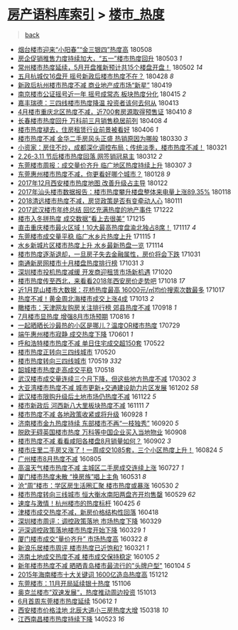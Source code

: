 [房产语料库索引](../../README.md)  > [楼市_热度](楼市_热度.md)
====
> [back](../README.md)

- [烟台楼市迎来“小阳春”“金三银四”热度高](http://jkwz.applinzi.com/ittc/7100655015192691729.html#%E7%83%9F%E5%8F%B0%E6%A5%BC%E5%B8%82%E8%BF%8E%E6%9D%A5%E2%80%9C%E5%B0%8F%E9%98%B3%E6%98%A5%E2%80%9D%E2%80%9C%E9%87%91%E4%B8%89%E9%93%B6%E5%9B%9B%E2%80%9D%E7%83%AD%E5%BA%A6%E9%AB%98) 180508  
- [房企促销推售力度持续加大，“五一”楼市热度回升](http://jkwz.applinzi.com/ittc/7098941187635545105.html#%E6%88%BF%E4%BC%81%E4%BF%83%E9%94%80%E6%8E%A8%E5%94%AE%E5%8A%9B%E5%BA%A6%E6%8C%81%E7%BB%AD%E5%8A%A0%E5%A4%A7%EF%BC%8C%E2%80%9C%E4%BA%94%E4%B8%80%E2%80%9D%E6%A5%BC%E5%B8%82%E7%83%AD%E5%BA%A6%E5%9B%9E%E5%8D%87) 180503 *1* 
- [常州楼市热度延续，5月开盘推新预计共15个楼盘开盘！](http://jkwz.applinzi.com/ittc/7098555608838177803.html#%E5%B8%B8%E5%B7%9E%E6%A5%BC%E5%B8%82%E7%83%AD%E5%BA%A6%E5%BB%B6%E7%BB%AD%EF%BC%8C5%E6%9C%88%E5%BC%80%E7%9B%98%E6%8E%A8%E6%96%B0%E9%A2%84%E8%AE%A1%E5%85%B115%E4%B8%AA%E6%A5%BC%E7%9B%98%E5%BC%80%E7%9B%98%EF%BC%81) 180502 *14* 
- [五月杭城仅16盘开 摇号新政后楼市热度不在？](http://jkwz.applinzi.com/ittc/7097077835871290384.html#%E4%BA%94%E6%9C%88%E6%9D%AD%E5%9F%8E%E4%BB%8516%E7%9B%98%E5%BC%80+%E6%91%87%E5%8F%B7%E6%96%B0%E6%94%BF%E5%90%8E%E6%A5%BC%E5%B8%82%E7%83%AD%E5%BA%A6%E4%B8%8D%E5%9C%A8%EF%BC%9F) 180428 *8* 
- [新政后杭州楼市热度不减 商业地产成市场“新星”](http://jkwz.applinzi.com/ittc/7093596699824227339.html#%E6%96%B0%E6%94%BF%E5%90%8E%E6%9D%AD%E5%B7%9E%E6%A5%BC%E5%B8%82%E7%83%AD%E5%BA%A6%E4%B8%8D%E5%87%8F+%E5%95%86%E4%B8%9A%E5%9C%B0%E4%BA%A7%E6%88%90%E5%B8%82%E5%9C%BA%E2%80%9C%E6%96%B0%E6%98%9F%E2%80%9D) 180419  
- [南京楼市公证摇号近一年 摇号成常态 板块热度分化](http://jkwz.applinzi.com/ittc/7092246410579936272.html#%E5%8D%97%E4%BA%AC%E6%A5%BC%E5%B8%82%E5%85%AC%E8%AF%81%E6%91%87%E5%8F%B7%E8%BF%91%E4%B8%80%E5%B9%B4+%E6%91%87%E5%8F%B7%E6%88%90%E5%B8%B8%E6%80%81+%E6%9D%BF%E5%9D%97%E7%83%AD%E5%BA%A6%E5%88%86%E5%8C%96) 180415 *2* 
- [嘉丰瑞德：三四线楼市热度降温 投资者该何去何从](http://jkwz.applinzi.com/ittc/7091264624353870855.html#%E5%98%89%E4%B8%B0%E7%91%9E%E5%BE%B7%EF%BC%9A%E4%B8%89%E5%9B%9B%E7%BA%BF%E6%A5%BC%E5%B8%82%E7%83%AD%E5%BA%A6%E9%99%8D%E6%B8%A9+%E6%8A%95%E8%B5%84%E8%80%85%E8%AF%A5%E4%BD%95%E5%8E%BB%E4%BD%95%E4%BB%8E) 180413  
- [4月楼市重庆北区热度不减，近700套房源取得预售证](http://jkwz.applinzi.com/ittc/7090297642926212103.html#4%E6%9C%88%E6%A5%BC%E5%B8%82%E9%87%8D%E5%BA%86%E5%8C%97%E5%8C%BA%E7%83%AD%E5%BA%A6%E4%B8%8D%E5%87%8F%EF%BC%8C%E8%BF%91700%E5%A5%97%E6%88%BF%E6%BA%90%E5%8F%96%E5%BE%97%E9%A2%84%E5%94%AE%E8%AF%81) 180410 *8* 
- [长春楼市热度回升  万科前三月销售稳居前列](http://jkwz.applinzi.com/ittc/7089636149733884935.html#%E9%95%BF%E6%98%A5%E6%A5%BC%E5%B8%82%E7%83%AD%E5%BA%A6%E5%9B%9E%E5%8D%87++%E4%B8%87%E7%A7%91%E5%89%8D%E4%B8%89%E6%9C%88%E9%94%80%E5%94%AE%E7%A8%B3%E5%B1%85%E5%89%8D%E5%88%97) 180408 *4* 
- [楼市热度褪去，住房租赁行业前景被看好](http://jkwz.applinzi.com/ittc/7088487385430230022.html#%E6%A5%BC%E5%B8%82%E7%83%AD%E5%BA%A6%E8%A4%AA%E5%8E%BB%EF%BC%8C%E4%BD%8F%E6%88%BF%E7%A7%9F%E8%B5%81%E8%A1%8C%E4%B8%9A%E5%89%8D%E6%99%AF%E8%A2%AB%E7%9C%8B%E5%A5%BD) 180406 *1* 
- [楼市热度不减 金华二手房风头正盛 热销原因为哪般](http://jkwz.applinzi.com/ittc/7086186061925712903.html#%E6%A5%BC%E5%B8%82%E7%83%AD%E5%BA%A6%E4%B8%8D%E5%87%8F+%E9%87%91%E5%8D%8E%E4%BA%8C%E6%89%8B%E6%88%BF%E9%A3%8E%E5%A4%B4%E6%AD%A3%E7%9B%9B+%E7%83%AD%E9%94%80%E5%8E%9F%E5%9B%A0%E4%B8%BA%E5%93%AA%E8%88%AC) 180330 *3* 
- [小资家：房住不炒，成都深化调控布局；传统淡季，楼市热度不减！](http://jkwz.applinzi.com/ittc/7082919205676778506.html#%E5%B0%8F%E8%B5%84%E5%AE%B6%EF%BC%9A%E6%88%BF%E4%BD%8F%E4%B8%8D%E7%82%92%EF%BC%8C%E6%88%90%E9%83%BD%E6%B7%B1%E5%8C%96%E8%B0%83%E6%8E%A7%E5%B8%83%E5%B1%80%EF%BC%9B%E4%BC%A0%E7%BB%9F%E6%B7%A1%E5%AD%A3%EF%BC%8C%E6%A5%BC%E5%B8%82%E7%83%AD%E5%BA%A6%E4%B8%8D%E5%87%8F%EF%BC%81) 180321  
- [2.26-3.11 节后楼市热度回落 网签销冠易主](http://jkwz.applinzi.com/ittc/7079635496609514507.html#2.26-3.11+%E8%8A%82%E5%90%8E%E6%A5%BC%E5%B8%82%E7%83%AD%E5%BA%A6%E5%9B%9E%E8%90%BD+%E7%BD%91%E7%AD%BE%E9%94%80%E5%86%A0%E6%98%93%E4%B8%BB) 180312 *2* 
- [东莞楼市周报：成交量价齐升 临广地区热度持续上升](http://jkwz.applinzi.com/ittc/7077664269066044426.html#%E4%B8%9C%E8%8E%9E%E6%A5%BC%E5%B8%82%E5%91%A8%E6%8A%A5%EF%BC%9A%E6%88%90%E4%BA%A4%E9%87%8F%E4%BB%B7%E9%BD%90%E5%8D%87+%E4%B8%B4%E5%B9%BF%E5%9C%B0%E5%8C%BA%E7%83%AD%E5%BA%A6%E6%8C%81%E7%BB%AD%E4%B8%8A%E5%8D%87) 180307 *3* 
- [东莞惠州楼市热度不减，你更看好哪个城市？](http://jkwz.applinzi.com/ittc/7063613278935057424.html#%E4%B8%9C%E8%8E%9E%E6%83%A0%E5%B7%9E%E6%A5%BC%E5%B8%82%E7%83%AD%E5%BA%A6%E4%B8%8D%E5%87%8F%EF%BC%8C%E4%BD%A0%E6%9B%B4%E7%9C%8B%E5%A5%BD%E5%93%AA%E4%B8%AA%E5%9F%8E%E5%B8%82%EF%BC%9F) 180128 *9* 
- [2017年12月西安楼市热度地图 改善升级占主导](http://jkwz.applinzi.com/ittc/7061362128290579467.html#2017%E5%B9%B412%E6%9C%88%E8%A5%BF%E5%AE%89%E6%A5%BC%E5%B8%82%E7%83%AD%E5%BA%A6%E5%9C%B0%E5%9B%BE+%E6%94%B9%E5%96%84%E5%8D%87%E7%BA%A7%E5%8D%A0%E4%B8%BB%E5%AF%BC) 180122  
- [2017年汕头楼市数据报告：楼市热度攀升楼盘整体来电量上涨89.35%](http://jkwz.applinzi.com/ittc/7059944627379897354.html#2017%E5%B9%B4%E6%B1%95%E5%A4%B4%E6%A5%BC%E5%B8%82%E6%95%B0%E6%8D%AE%E6%8A%A5%E5%91%8A%EF%BC%9A%E6%A5%BC%E5%B8%82%E7%83%AD%E5%BA%A6%E6%94%80%E5%8D%87%E6%A5%BC%E7%9B%98%E6%95%B4%E4%BD%93%E6%9D%A5%E7%94%B5%E9%87%8F%E4%B8%8A%E6%B6%A889.35%25) 180118  
- [2018清远楼市热度不减，房贷政策是否有变牵动人心](http://jkwz.applinzi.com/ittc/7057240108476924945.html#2018%E6%B8%85%E8%BF%9C%E6%A5%BC%E5%B8%82%E7%83%AD%E5%BA%A6%E4%B8%8D%E5%87%8F%EF%BC%8C%E6%88%BF%E8%B4%B7%E6%94%BF%E7%AD%96%E6%98%AF%E5%90%A6%E6%9C%89%E5%8F%98%E7%89%B5%E5%8A%A8%E4%BA%BA%E5%BF%83) 180111  
- [2017武汉楼市年终总结 回忆充满热度的地产事件](http://jkwz.applinzi.com/ittc/7049856423872168976.html#2017%E6%AD%A6%E6%B1%89%E6%A5%BC%E5%B8%82%E5%B9%B4%E7%BB%88%E6%80%BB%E7%BB%93+%E5%9B%9E%E5%BF%86%E5%85%85%E6%BB%A1%E7%83%AD%E5%BA%A6%E7%9A%84%E5%9C%B0%E4%BA%A7%E4%BA%8B%E4%BB%B6) 171222  
- [楼市入冬拼热度 成交数据“看上去很美”](http://jkwz.applinzi.com/ittc/7047130355440550929.html#%E6%A5%BC%E5%B8%82%E5%85%A5%E5%86%AC%E6%8B%BC%E7%83%AD%E5%BA%A6+%E6%88%90%E4%BA%A4%E6%95%B0%E6%8D%AE%E2%80%9C%E7%9C%8B%E4%B8%8A%E5%8E%BB%E5%BE%88%E7%BE%8E%E2%80%9D) 171215  
- [直击重庆楼市最火区域！10大最高热度盘渝北独占8席！](http://jkwz.applinzi.com/ittc/7036808175683109904.html#%E7%9B%B4%E5%87%BB%E9%87%8D%E5%BA%86%E6%A5%BC%E5%B8%82%E6%9C%80%E7%81%AB%E5%8C%BA%E5%9F%9F%EF%BC%8110%E5%A4%A7%E6%9C%80%E9%AB%98%E7%83%AD%E5%BA%A6%E7%9B%98%E6%B8%9D%E5%8C%97%E7%8B%AC%E5%8D%A08%E5%B8%AD%EF%BC%81) 171117 *4* 
- [东莞楼市成交量平稳 临广水乡片热度上升](http://jkwz.applinzi.com/ittc/7036095163020084241.html#%E4%B8%9C%E8%8E%9E%E6%A5%BC%E5%B8%82%E6%88%90%E4%BA%A4%E9%87%8F%E5%B9%B3%E7%A8%B3+%E4%B8%B4%E5%B9%BF%E6%B0%B4%E4%B9%A1%E7%89%87%E7%83%AD%E5%BA%A6%E4%B8%8A%E5%8D%87) 171115 *1* 
- [水乡新城片区楼市热度上升 水乡最新热盘一览](http://jkwz.applinzi.com/ittc/7035817415965934608.html#%E6%B0%B4%E4%B9%A1%E6%96%B0%E5%9F%8E%E7%89%87%E5%8C%BA%E6%A5%BC%E5%B8%82%E7%83%AD%E5%BA%A6%E4%B8%8A%E5%8D%87+%E6%B0%B4%E4%B9%A1%E6%9C%80%E6%96%B0%E7%83%AD%E7%9B%98%E4%B8%80%E8%A7%88) 171114  
- [楼市热度逐渐退却，一旦房子失去金融属性，房价将会下跌](http://jkwz.applinzi.com/ittc/7030564937301230608.html#%E6%A5%BC%E5%B8%82%E7%83%AD%E5%BA%A6%E9%80%90%E6%B8%90%E9%80%80%E5%8D%B4%EF%BC%8C%E4%B8%80%E6%97%A6%E6%88%BF%E5%AD%90%E5%A4%B1%E5%8E%BB%E9%87%91%E8%9E%8D%E5%B1%9E%E6%80%A7%EF%BC%8C%E6%88%BF%E4%BB%B7%E5%B0%86%E4%BC%9A%E4%B8%8B%E8%B7%8C) 171031  
- [南通新房网楼市十月楼盘热度排行榜](http://jkwz.applinzi.com/ittc/7030553988401988625.html#%E5%8D%97%E9%80%9A%E6%96%B0%E6%88%BF%E7%BD%91%E6%A5%BC%E5%B8%82%E5%8D%81%E6%9C%88%E6%A5%BC%E7%9B%98%E7%83%AD%E5%BA%A6%E6%8E%92%E8%A1%8C%E6%A6%9C) 171031 *3* 
- [深圳楼市投机热度减缓 开发商迎租赁市场新机遇](http://jkwz.applinzi.com/ittc/7026501345752908816.html#%E6%B7%B1%E5%9C%B3%E6%A5%BC%E5%B8%82%E6%8A%95%E6%9C%BA%E7%83%AD%E5%BA%A6%E5%87%8F%E7%BC%93+%E5%BC%80%E5%8F%91%E5%95%86%E8%BF%8E%E7%A7%9F%E8%B5%81%E5%B8%82%E5%9C%BA%E6%96%B0%E6%9C%BA%E9%81%87) 171020  
- [楼市热度传至西北，来看看2018年西安房价走势吧](http://jkwz.applinzi.com/ittc/7025719871550260241.html#%E6%A5%BC%E5%B8%82%E7%83%AD%E5%BA%A6%E4%BC%A0%E8%87%B3%E8%A5%BF%E5%8C%97%EF%BC%8C%E6%9D%A5%E7%9C%8B%E7%9C%8B2018%E5%B9%B4%E8%A5%BF%E5%AE%89%E6%88%BF%E4%BB%B7%E8%B5%B0%E5%8A%BF%E5%90%A7) 171018 *17* 
- [近1月昆山楼市大数据：花桥热度最高 16000元/㎡均价搜索次数最多](http://jkwz.applinzi.com/ittc/7025447656648868881.html#%E8%BF%911%E6%9C%88%E6%98%86%E5%B1%B1%E6%A5%BC%E5%B8%82%E5%A4%A7%E6%95%B0%E6%8D%AE%EF%BC%9A%E8%8A%B1%E6%A1%A5%E7%83%AD%E5%BA%A6%E6%9C%80%E9%AB%98+16000%E5%85%83%2F%E3%8E%A1%E5%9D%87%E4%BB%B7%E6%90%9C%E7%B4%A2%E6%AC%A1%E6%95%B0%E6%9C%80%E5%A4%9A) 171017  
- [热度不减！黄金周北海楼市成交上涨4成](http://jkwz.applinzi.com/ittc/7023850884025549841.html#%E7%83%AD%E5%BA%A6%E4%B8%8D%E5%87%8F%EF%BC%81%E9%BB%84%E9%87%91%E5%91%A8%E5%8C%97%E6%B5%B7%E6%A5%BC%E5%B8%82%E6%88%90%E4%BA%A4%E4%B8%8A%E6%B6%A84%E6%88%90) 171013 *2* 
- [瞰楼市：天津网友购房关注排行榜 郊县热度不减](http://jkwz.applinzi.com/ittc/7014660434274288656.html#%E7%9E%B0%E6%A5%BC%E5%B8%82%EF%BC%9A%E5%A4%A9%E6%B4%A5%E7%BD%91%E5%8F%8B%E8%B4%AD%E6%88%BF%E5%85%B3%E6%B3%A8%E6%8E%92%E8%A1%8C%E6%A6%9C+%E9%83%8A%E5%8E%BF%E7%83%AD%E5%BA%A6%E4%B8%8D%E5%87%8F) 170918 *1* 
- [7月楼市显热度 增强8月市场预期](http://jkwz.applinzi.com/ittc/7002336418247214096.html#7%E6%9C%88%E6%A5%BC%E5%B8%82%E6%98%BE%E7%83%AD%E5%BA%A6+%E5%A2%9E%E5%BC%BA8%E6%9C%88%E5%B8%82%E5%9C%BA%E9%A2%84%E6%9C%9F) 170816 *1* 
- [一起晒晒长沙最热的小区是哪儿？温度OR楼市热度](http://jkwz.applinzi.com/ittc/6995591754630562833.html#%E4%B8%80%E8%B5%B7%E6%99%92%E6%99%92%E9%95%BF%E6%B2%99%E6%9C%80%E7%83%AD%E7%9A%84%E5%B0%8F%E5%8C%BA%E6%98%AF%E5%93%AA%E5%84%BF%EF%BC%9F%E6%B8%A9%E5%BA%A6OR%E6%A5%BC%E5%B8%82%E7%83%AD%E5%BA%A6) 170729  
- [端午惠州楼市寂静 成交热度下降](http://jkwz.applinzi.com/ittc/6974249580546753541.html#%E7%AB%AF%E5%8D%88%E6%83%A0%E5%B7%9E%E6%A5%BC%E5%B8%82%E5%AF%82%E9%9D%99+%E6%88%90%E4%BA%A4%E7%83%AD%E5%BA%A6%E4%B8%8B%E9%99%8D) 170601 *1* 
- [呼和浩特楼市热度不减 单日住宅成交超150套](http://jkwz.applinzi.com/ittc/6970570372222026756.html#%E5%91%BC%E5%92%8C%E6%B5%A9%E7%89%B9%E6%A5%BC%E5%B8%82%E7%83%AD%E5%BA%A6%E4%B8%8D%E5%87%8F+%E5%8D%95%E6%97%A5%E4%BD%8F%E5%AE%85%E6%88%90%E4%BA%A4%E8%B6%85150%E5%A5%97) 170522  
- [楼市热度正转向三四线城市](http://jkwz.applinzi.com/ittc/6969420541420110853.html#%E6%A5%BC%E5%B8%82%E7%83%AD%E5%BA%A6%E6%AD%A3%E8%BD%AC%E5%90%91%E4%B8%89%E5%9B%9B%E7%BA%BF%E5%9F%8E%E5%B8%82) 170520  
- [楼市热度转向三四线城市](http://jkwz.applinzi.com/ittc/6969281767654556676.html#%E6%A5%BC%E5%B8%82%E7%83%AD%E5%BA%A6%E8%BD%AC%E5%90%91%E4%B8%89%E5%9B%9B%E7%BA%BF%E5%9F%8E%E5%B8%82) 170519 *332* 
- [韶城楼市热度走高成交平稳](http://jkwz.applinzi.com/ittc/6968953824050938885.html#%E9%9F%B6%E5%9F%8E%E6%A5%BC%E5%B8%82%E7%83%AD%E5%BA%A6%E8%B5%B0%E9%AB%98%E6%88%90%E4%BA%A4%E5%B9%B3%E7%A8%B3) 170518  
- [武汉楼市成交量连续三个月下降，但这些地方热度不减](http://jkwz.applinzi.com/ittc/6940508847260304389.html#%E6%AD%A6%E6%B1%89%E6%A5%BC%E5%B8%82%E6%88%90%E4%BA%A4%E9%87%8F%E8%BF%9E%E7%BB%AD%E4%B8%89%E4%B8%AA%E6%9C%88%E4%B8%8B%E9%99%8D%EF%BC%8C%E4%BD%86%E8%BF%99%E4%BA%9B%E5%9C%B0%E6%96%B9%E7%83%AD%E5%BA%A6%E4%B8%8D%E5%87%8F) 170302 *3* 
- [大亚湾楼市热度不减 城市更新+交通建设助力片区发展](http://jkwz.applinzi.com/ittc/6907088227373974533.html#%E5%A4%A7%E4%BA%9A%E6%B9%BE%E6%A5%BC%E5%B8%82%E7%83%AD%E5%BA%A6%E4%B8%8D%E5%87%8F+%E5%9F%8E%E5%B8%82%E6%9B%B4%E6%96%B0%2B%E4%BA%A4%E9%80%9A%E5%BB%BA%E8%AE%BE%E5%8A%A9%E5%8A%9B%E7%89%87%E5%8C%BA%E5%8F%91%E5%B1%95) 161202 *58* 
- [武汉楼市限购升级后土地市场仍热度不减](http://jkwz.applinzi.com/ittc/6903369283207169029.html#%E6%AD%A6%E6%B1%89%E6%A5%BC%E5%B8%82%E9%99%90%E8%B4%AD%E5%8D%87%E7%BA%A7%E5%90%8E%E5%9C%9F%E5%9C%B0%E5%B8%82%E5%9C%BA%E4%BB%8D%E7%83%AD%E5%BA%A6%E4%B8%8D%E5%87%8F) 161122 *5* 
- [楼市新政后 河西新八大里板块热度不减](http://jkwz.applinzi.com/ittc/6899155700382434309.html#%E6%A5%BC%E5%B8%82%E6%96%B0%E6%94%BF%E5%90%8E+%E6%B2%B3%E8%A5%BF%E6%96%B0%E5%85%AB%E5%A4%A7%E9%87%8C%E6%9D%BF%E5%9D%97%E7%83%AD%E5%BA%A6%E4%B8%8D%E5%87%8F) 161111 *7* 
- [楼市热度不减 各地政策收紧或将升级](http://jkwz.applinzi.com/ittc/6883058162554373124.html#%E6%A5%BC%E5%B8%82%E7%83%AD%E5%BA%A6%E4%B8%8D%E5%87%8F+%E5%90%84%E5%9C%B0%E6%94%BF%E7%AD%96%E6%94%B6%E7%B4%A7%E6%88%96%E5%B0%86%E5%8D%87%E7%BA%A7) 160928 *1* 
- [济南楼市金九热度持续 东部楼市不再“一枝独秀”](http://jkwz.applinzi.com/ittc/6880074873249989637.html#%E6%B5%8E%E5%8D%97%E6%A5%BC%E5%B8%82%E9%87%91%E4%B9%9D%E7%83%AD%E5%BA%A6%E6%8C%81%E7%BB%AD+%E4%B8%9C%E9%83%A8%E6%A5%BC%E5%B8%82%E4%B8%8D%E5%86%8D%E2%80%9C%E4%B8%80%E6%9E%9D%E7%8B%AC%E7%A7%80%E2%80%9D) 160920 *5* 
- [脱欧无碍英国楼市热度 万科等中国企业买入当地物业](http://jkwz.applinzi.com/ittc/6875436417961952260.html#%E8%84%B1%E6%AC%A7%E6%97%A0%E7%A2%8D%E8%8B%B1%E5%9B%BD%E6%A5%BC%E5%B8%82%E7%83%AD%E5%BA%A6+%E4%B8%87%E7%A7%91%E7%AD%89%E4%B8%AD%E5%9B%BD%E4%BC%81%E4%B8%9A%E4%B9%B0%E5%85%A5%E5%BD%93%E5%9C%B0%E7%89%A9%E4%B8%9A) 160908  
- [楼市热度不减 看看咸阳各楼盘8月销量如何？](http://jkwz.applinzi.com/ittc/6873316310028649476.html#%E6%A5%BC%E5%B8%82%E7%83%AD%E5%BA%A6%E4%B8%8D%E5%87%8F+%E7%9C%8B%E7%9C%8B%E5%92%B8%E9%98%B3%E5%90%84%E6%A5%BC%E7%9B%988%E6%9C%88%E9%94%80%E9%87%8F%E5%A6%82%E4%BD%95%EF%BC%9F) 160902 *3* 
- [楼市庄里二手房又涨了！一周成交1085套，三个小区热度上升！](http://jkwz.applinzi.com/ittc/6869879697957192708.html#%E6%A5%BC%E5%B8%82%E5%BA%84%E9%87%8C%E4%BA%8C%E6%89%8B%E6%88%BF%E5%8F%88%E6%B6%A8%E4%BA%86%EF%BC%81%E4%B8%80%E5%91%A8%E6%88%90%E4%BA%A41085%E5%A5%97%EF%BC%8C%E4%B8%89%E4%B8%AA%E5%B0%8F%E5%8C%BA%E7%83%AD%E5%BA%A6%E4%B8%8A%E5%8D%87%EF%BC%81) 160824 *5* 
- [广州楼市8月热度不减](http://jkwz.applinzi.com/ittc/6862729200649372676.html#%E5%B9%BF%E5%B7%9E%E6%A5%BC%E5%B8%828%E6%9C%88%E7%83%AD%E5%BA%A6%E4%B8%8D%E5%87%8F) 160805  
- [高温天气楼市热度不减 主城区二手房成交连续上涨](http://jkwz.applinzi.com/ittc/6859449027493626885.html#%E9%AB%98%E6%B8%A9%E5%A4%A9%E6%B0%94%E6%A5%BC%E5%B8%82%E7%83%AD%E5%BA%A6%E4%B8%8D%E5%87%8F+%E4%B8%BB%E5%9F%8E%E5%8C%BA%E4%BA%8C%E6%89%8B%E6%88%BF%E6%88%90%E4%BA%A4%E8%BF%9E%E7%BB%AD%E4%B8%8A%E6%B6%A8) 160727 *1* 
- [厦门楼市热度未散 “换房族”唱上主角](http://jkwz.applinzi.com/ittc/6838436648328889349.html#%E5%8E%A6%E9%97%A8%E6%A5%BC%E5%B8%82%E7%83%AD%E5%BA%A6%E6%9C%AA%E6%95%A3+%E2%80%9C%E6%8D%A2%E6%88%BF%E6%97%8F%E2%80%9D%E5%94%B1%E4%B8%8A%E4%B8%BB%E8%A7%92) 160531 *8* 
- [沧“周”楼市：学区房生活圈汇聚 楼市热度或暴涨](http://jkwz.applinzi.com/ittc/6837961289946891269.html#%E6%B2%A7%E2%80%9C%E5%91%A8%E2%80%9D%E6%A5%BC%E5%B8%82%EF%BC%9A%E5%AD%A6%E5%8C%BA%E6%88%BF%E7%94%9F%E6%B4%BB%E5%9C%88%E6%B1%87%E8%81%9A+%E6%A5%BC%E5%B8%82%E7%83%AD%E5%BA%A6%E6%88%96%E6%9A%B4%E6%B6%A8) 160530 *2* 
- [楼市热度转向三线城市 恒大衡水南阳两盘齐开均售罄](http://jkwz.applinzi.com/ittc/6837713031903314948.html#%E6%A5%BC%E5%B8%82%E7%83%AD%E5%BA%A6%E8%BD%AC%E5%90%91%E4%B8%89%E7%BA%BF%E5%9F%8E%E5%B8%82+%E6%81%92%E5%A4%A7%E8%A1%A1%E6%B0%B4%E5%8D%97%E9%98%B3%E4%B8%A4%E7%9B%98%E9%BD%90%E5%BC%80%E5%9D%87%E5%94%AE%E7%BD%84) 160529 *62* 
- [速度与激情！杭州楼市的热度标杆](http://jkwz.applinzi.com/ittc/6825030440272266245.html#%E9%80%9F%E5%BA%A6%E4%B8%8E%E6%BF%80%E6%83%85%EF%BC%81%E6%9D%AD%E5%B7%9E%E6%A5%BC%E5%B8%82%E7%9A%84%E7%83%AD%E5%BA%A6%E6%A0%87%E6%9D%86) 160425 *6* 
- [津楼市成交热度不减，新房价格结构性回落](http://jkwz.applinzi.com/ittc/6822461917033399301.html#%E6%B4%A5%E6%A5%BC%E5%B8%82%E6%88%90%E4%BA%A4%E7%83%AD%E5%BA%A6%E4%B8%8D%E5%87%8F%EF%BC%8C%E6%96%B0%E6%88%BF%E4%BB%B7%E6%A0%BC%E7%BB%93%E6%9E%84%E6%80%A7%E5%9B%9E%E8%90%BD) 160418  
- [深圳楼市周评：调控政策落地 市场热度下降](http://jkwz.applinzi.com/ittc/6815027195114161156.html#%E6%B7%B1%E5%9C%B3%E6%A5%BC%E5%B8%82%E5%91%A8%E8%AF%84%EF%BC%9A%E8%B0%83%E6%8E%A7%E6%94%BF%E7%AD%96%E8%90%BD%E5%9C%B0+%E5%B8%82%E5%9C%BA%E7%83%AD%E5%BA%A6%E4%B8%8B%E9%99%8D) 160329  
- [沪深调控政策落地楼市热度开始下降](http://jkwz.applinzi.com/ittc/6815011063397352452.html#%E6%B2%AA%E6%B7%B1%E8%B0%83%E6%8E%A7%E6%94%BF%E7%AD%96%E8%90%BD%E5%9C%B0%E6%A5%BC%E5%B8%82%E7%83%AD%E5%BA%A6%E5%BC%80%E5%A7%8B%E4%B8%8B%E9%99%8D) 160329 *1* 
- [厦门楼市成交“量价齐升” 市场热度高](http://jkwz.applinzi.com/ittc/6812458331943732228.html#%E5%8E%A6%E9%97%A8%E6%A5%BC%E5%B8%82%E6%88%90%E4%BA%A4%E2%80%9C%E9%87%8F%E4%BB%B7%E9%BD%90%E5%8D%87%E2%80%9D+%E5%B8%82%E5%9C%BA%E7%83%AD%E5%BA%A6%E9%AB%98) 160322 *8* 
- [新浪乐居楼市周评 楼市热度已近饱和?](http://jkwz.applinzi.com/ittc/6811993914114311172.html#%E6%96%B0%E6%B5%AA%E4%B9%90%E5%B1%85%E6%A5%BC%E5%B8%82%E5%91%A8%E8%AF%84+%E6%A5%BC%E5%B8%82%E7%83%AD%E5%BA%A6%E5%B7%B2%E8%BF%91%E9%A5%B1%E5%92%8C%3F) 160321 *1* 
- [济南土地成交热度不减 楼市成交保持稳定](http://jkwz.applinzi.com/ittc/6783805337740248069.html#%E6%B5%8E%E5%8D%97%E5%9C%9F%E5%9C%B0%E6%88%90%E4%BA%A4%E7%83%AD%E5%BA%A6%E4%B8%8D%E5%87%8F+%E6%A5%BC%E5%B8%82%E6%88%90%E4%BA%A4%E4%BF%9D%E6%8C%81%E7%A8%B3%E5%AE%9A) 160105 *2* 
- [新年楼市热度不减 晒晒青岛楼市最流行的&quot;头牌户型&quot;](http://jkwz.applinzi.com/ittc/6783338699093967876.html#%E6%96%B0%E5%B9%B4%E6%A5%BC%E5%B8%82%E7%83%AD%E5%BA%A6%E4%B8%8D%E5%87%8F+%E6%99%92%E6%99%92%E9%9D%92%E5%B2%9B%E6%A5%BC%E5%B8%82%E6%9C%80%E6%B5%81%E8%A1%8C%E7%9A%84%26quot%3B%E5%A4%B4%E7%89%8C%E6%88%B7%E5%9E%8B%26quot%3B) 160104 *5* 
- [2015年海南楼市十大关键词 1600亿造岛热度高](http://jkwz.applinzi.com/ittc/6774863603446580228.html#2015%E5%B9%B4%E6%B5%B7%E5%8D%97%E6%A5%BC%E5%B8%82%E5%8D%81%E5%A4%A7%E5%85%B3%E9%94%AE%E8%AF%8D+1600%E4%BA%BF%E9%80%A0%E5%B2%9B%E7%83%AD%E5%BA%A6%E9%AB%98) 151212  
- [东莞楼市：11月开局延续银十热度](http://jkwz.applinzi.com/ittc/6761517049734235140.html#%E4%B8%9C%E8%8E%9E%E6%A5%BC%E5%B8%82%EF%BC%9A11%E6%9C%88%E5%BC%80%E5%B1%80%E5%BB%B6%E7%BB%AD%E9%93%B6%E5%8D%81%E7%83%AD%E5%BA%A6) 151106  
- [奥克兰楼市”双速发展“，热度推动周边投资](http://jkwz.applinzi.com/ittc/6752664676917036036.html#%E5%A5%A5%E5%85%8B%E5%85%B0%E6%A5%BC%E5%B8%82%E2%80%9D%E5%8F%8C%E9%80%9F%E5%8F%91%E5%B1%95%E2%80%9C%EF%BC%8C%E7%83%AD%E5%BA%A6%E6%8E%A8%E5%8A%A8%E5%91%A8%E8%BE%B9%E6%8A%95%E8%B5%84) 151013  
- [6月首周东莞楼市热度延续](http://jkwz.applinzi.com/ittc/547650611420886872.html#6%E6%9C%88%E9%A6%96%E5%91%A8%E4%B8%9C%E8%8E%9E%E6%A5%BC%E5%B8%82%E7%83%AD%E5%BA%A6%E5%BB%B6%E7%BB%AD) 150612 *1* 
- [西安楼市价格洼地 北辰大道小三房热度大增](http://jkwz.applinzi.com/ittc/547650611396786210.html#%E8%A5%BF%E5%AE%89%E6%A5%BC%E5%B8%82%E4%BB%B7%E6%A0%BC%E6%B4%BC%E5%9C%B0+%E5%8C%97%E8%BE%B0%E5%A4%A7%E9%81%93%E5%B0%8F%E4%B8%89%E6%88%BF%E7%83%AD%E5%BA%A6%E5%A4%A7%E5%A2%9E) 150318 *10* 
- [江西南昌楼市热度持续下降](http://jkwz.applinzi.com/ittc/547650611365013635.html#%E6%B1%9F%E8%A5%BF%E5%8D%97%E6%98%8C%E6%A5%BC%E5%B8%82%E7%83%AD%E5%BA%A6%E6%8C%81%E7%BB%AD%E4%B8%8B%E9%99%8D) 140523 *16* 
